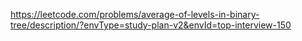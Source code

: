 https://leetcode.com/problems/average-of-levels-in-binary-tree/description/?envType=study-plan-v2&envId=top-interview-150
